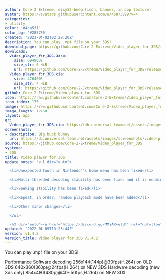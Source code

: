 ```yaml
---
author: Core 2 Extreme, dixy52-beep (icon, banner, in app texture)
avatar: https://avatars.githubusercontent.com/u/45873899?v=4
categories:
- utility
color: '#4ca5f1'
color_bg: '#285780'
created: '2021-04-02T02:28:20Z'
description: You can play .mp4 file on your 3DS!
download_page: https://github.com/Core-2-Extreme/Video_player_for_3DS/releases
downloads:
  Video_player_for_3DS.3dsx:
    size: 6949032
    size_str: 6 MiB
    url: https://github.com/Core-2-Extreme/Video_player_for_3DS/releases/download/v1.4.2/Video_player_for_3DS.3dsx
  Video_player_for_3DS.cia:
    size: 4764608
    size_str: 4 MiB
    url: https://github.com/Core-2-Extreme/Video_player_for_3DS/releases/download/v1.4.2/Video_player_for_3DS.cia
github: Core-2-Extreme/Video_player_for_3DS
icon: https://raw.githubusercontent.com/Core-2-Extreme/Video_player_for_3DS/main/resource/icon.png
icon_index: 175
image: https://raw.githubusercontent.com/Core-2-Extreme/Video_player_for_3DS/main/resource/banner.png
image_length: 12768
layout: app
qr:
  Video_player_for_3DS.cia: https://db.universal-team.net/assets/images/qr/video_player_for_3ds-cia.png
screenshots:
- description: Big buck bunny
  url: https://db.universal-team.net/assets/images/screenshots/video-player-for-3ds/big-buck-bunny.png
source: https://github.com/Core-2-Extreme/Video_player_for_3DS
systems:
- 3DS
title: Video player for 3DS
update_notes: '<ul dir="auto">

  <li>Unexpected touch in Nintendo''s home menu has been fixed</li>

  <li>Multi-threaded decoding stability has been fixed and it is enabled by default</li>

  <li>Seeking stability has been fixed</li>

  <li>Repeat, in order, random playback mode have been added</li>

  <li>Other minor changes</li>

  </ul>

  <h3 dir="auto"><a href="https://discord.gg/MMsAXvetpR" rel="nofollow">Discord channnel</a></h3>'
updated: '2022-01-09T13:23:44Z'
version: v1.4.2
version_title: Video player for 3DS v1.4.2
---
```

You can play .mp4 file on your 3DS!

Performance
Software decoding
256x144(144p)@30fps(H.264) on OLD 3DS
640x360(360p)@24fps(H.264) on NEW 3DS
Hardware decoding (new 3ds only)
854x480(480p)@40~50fps(H.264) on NEW 3DS